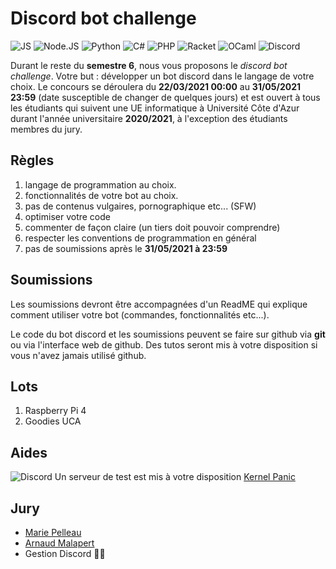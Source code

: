 # Discord bot challenge

![JS](https://img.shields.io/badge/-JavaScript-F7DF1E?style=flat&logo=javascript&logoColor=white)
![Node.JS](https://img.shields.io/badge/-Node.js-339933?style=flat&logo=Node.js&logoColor=white)
![Python](https://img.shields.io/badge/-Python-black?style=flat&logo=python&logoColor=3776AB)
![C#](https://img.shields.io/badge/-C%23-239120?logo=c+sharp&logoColor=white)
![PHP](https://img.shields.io/badge/-PHP-777BB4?style=flat&logo=php&logoColor=white)
![Racket](https://img.shields.io/badge/-Racket-blue?style=flat&logo=racket&logoColor=white)
![OCaml](https://img.shields.io/badge/-OCaml-f08a2b?style=flat&logo=ocaml&logoColor=white)
![Discord](https://img.shields.io/badge/-Discord-7289DA?logo=discord&logoColor=white)

Durant le reste du **semestre 6**, nous vous proposons le *discord bot challenge*.
Votre but : développer un bot discord dans le langage de votre choix.
Le concours se déroulera du **22/03/2021 00:00** au **31/05/2021 23:59** (date susceptible de changer de quelques jours) et est ouvert à tous les étudiants qui suivent une UE informatique à Université Côte d'Azur durant l'année universitaire **2020/2021**, à l'exception des étudiants membres du jury.

## Règles

1. langage de programmation au choix.
2. fonctionnalités de votre bot au choix.
3. pas de contenus vulgaires, pornographique etc... (SFW)
4. optimiser votre code
5. commenter de façon claire (un tiers doit pouvoir comprendre)
6. respecter les conventions de programmation en général
7. pas de soumissions après le **31/05/2021 à 23:59**

## Soumissions

Les soumissions devront être accompagnées d'un ReadME qui explique comment utiliser votre bot (commandes, fonctionnalités etc...).

Le code du bot discord et les soumissions peuvent se faire sur github via **git** ou via l'interface web de github. Des tutos seront mis à votre disposition si vous n'avez jamais utilisé github.

## Lots

1. Raspberry Pi 4
2. Goodies UCA

## Aides

![Discord](https://img.shields.io/badge/-Discord-7289DA?logo=discord&logoColor=white) Un serveur de test est mis à votre disposition [Kernel Panic](https://discord.gg/8kgMPqd5x3)

## Jury

* [Marie Pelleau](https://github.com/mpelleau)
* [Arnaud Malapert](https://github.com/arnaud-m)
* Gestion Discord 👨‍🔧
